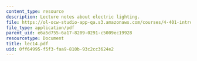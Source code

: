 ```yaml
---
content_type: resource
description: Lecture notes about electric lighting.
file: https://ol-ocw-studio-app-qa.s3.amazonaws.com/courses/4-401-introduction-to-building-technology-spring-2006/0ff64995f5f3faa9810b93c2cc3624e2_lec14.pdf
file_type: application/pdf
parent_uid: e6a5d755-6a17-8209-0291-c5009ec19928
resourcetype: Document
title: lec14.pdf
uid: 0ff64995-f5f3-faa9-810b-93c2cc3624e2
---
```

